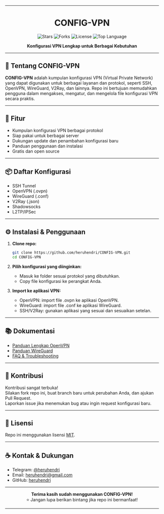 
---

<div align="center">
  <h1>CONFIG-VPN</h1>
  <p>
    <img src="https://img.shields.io/github/stars/heruhendri/CONFIG-VPN?style=social" alt="Stars">
    <img src="https://img.shields.io/github/forks/heruhendri/CONFIG-VPN?style=social" alt="Forks">
    <img src="https://img.shields.io/github/license/heruhendri/CONFIG-VPN" alt="License">
    <img src="https://img.shields.io/github/languages/top/heruhendri/CONFIG-VPN" alt="Top Language">
  </p>
  <p>
    <b>Konfigurasi VPN Lengkap untuk Berbagai Kebutuhan</b>  
  </p>
</div>

---

## 📖 Tentang CONFIG-VPN

**CONFIG-VPN** adalah kumpulan konfigurasi VPN (Virtual Private Network) yang dapat digunakan untuk berbagai layanan dan protokol, seperti SSH, OpenVPN, WireGuard, V2Ray, dan lainnya. Repo ini bertujuan memudahkan pengguna dalam mengakses, mengatur, dan mengelola file konfigurasi VPN secara praktis.

---

## 🚀 Fitur

- Kumpulan konfigurasi VPN berbagai protokol
- Siap pakai untuk berbagai server
- Dukungan update dan penambahan konfigurasi baru
- Panduan penggunaan dan instalasi
- Gratis dan open source

---

## 📦 Daftar Konfigurasi

- SSH Tunnel
- OpenVPN (.ovpn)
- WireGuard (.conf)
- V2Ray (.json)
- Shadowsocks
- L2TP/IPSec

---

## ⚙️ Instalasi & Penggunaan

1. **Clone repo:**
   ```bash
   git clone https://github.com/heruhendri/CONFIG-VPN.git
   cd CONFIG-VPN
   ```

2. **Pilih konfigurasi yang diinginkan:**
   - Masuk ke folder sesuai protokol yang dibutuhkan.
   - Copy file konfigurasi ke perangkat Anda.

3. **Import ke aplikasi VPN:**
   - OpenVPN: import file .ovpn ke aplikasi OpenVPN.
   - WireGuard: import file .conf ke aplikasi WireGuard.
   - SSH/V2Ray: gunakan aplikasi yang sesuai dan sesuaikan setelan.

---

## 📚 Dokumentasi

- [Panduan Lengkap OpenVPN](docs/openvpn.md)
- [Panduan WireGuard](docs/wireguard.md)
- [FAQ & Troubleshooting](docs/faq.md)

---

## 🤝 Kontribusi

Kontribusi sangat terbuka!  
Silakan fork repo ini, buat branch baru untuk perubahan Anda, dan ajukan Pull Request.  
Laporkan issue jika menemukan bug atau ingin request konfigurasi baru.

---

## 📄 Lisensi

Repo ini menggunakan lisensi [MIT](LICENSE).

---

## ☕ Kontak & Dukungan

- Telegram: [@heruhendri](https://t.me/heruhendri)
- Email: heruhendri@gmail.com
- GitHub: [heruhendri](https://github.com/heruhendri)

---

<div align="center">
  <b>Terima kasih sudah menggunakan CONFIG-VPN!</b><br>
  ⭐ Jangan lupa berikan bintang jika repo ini bermanfaat!
</div>

---

